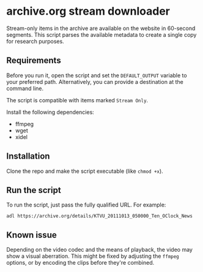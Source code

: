 # archive.org stream downloader

Stream-only items in the archive are available on the website in 60-second segments.
This script parses the available metadata to create a single copy for research purposes.

## Requirements

Before you run it, open the script and set the `DEFAULT_OUTPUT` variable to your preferred path. Alternatively, you can provide a destination at the command line. 

The script is compatible with items marked `Stream Only`.

Install the following dependencies:

* ffmpeg
* wget
* xidel

## Installation

Clone the repo and make the script executable (like `chmod +x`).

## Run the script

To run the script, just pass the fully qualified URL.
For example:

```
adl https://archive.org/details/KTVU_20111013_050000_Ten_OClock_News
```

## Known issue

Depending on the video codec and the means of playback, the video may show a visual aberration.
This might be fixed by adjusting the `ffmpeg` options, or by encoding the clips before they're combined.
